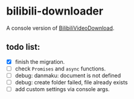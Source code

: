 # bilibili-downloader

A console version of [BilibiliVideoDownload](https://github.com/blogwy/BilibiliVideoDownload).

## todo list:
- [x] finish the migration.
- [ ] check `Promises` and `async` functions.
- [ ] debug: danmaku: document is not defined
- [ ] debug: create folder failed, file already exists
- [ ] add custom settings via console args.